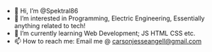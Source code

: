 - 👋 Hi, I’m @Spektral86
- 👀 I’m interested in Programming, Electric Engineering, Essentially anything related to tech!
- 🌱 I’m currently learning Web Development; JS HTML CSS etc.
- 📫 How to reach me: Email me @ carsonjesseangell@gmail.com

<!---
Spektral86/Spektral86 is a ✨ special ✨ repository because its `README.md` (this file) appears on your GitHub profile.
You can click the Preview link to take a look at your changes.
--->
